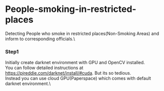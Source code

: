 # People-smoking-in-restricted-places
Detecting People who smoke in restricted places(Non-Smoking Areas) and inform to corresponding officials.\
### Step1 ###
Initially create darknet environment with GPU and OpenCV installed.\
You can follow detailed instructions at https://pjreddie.com/darknet/install/#cuda. But its so tedious.\
Instead you can use cloud GPU(Paperspace) which comes with default darknet environment.\ 

